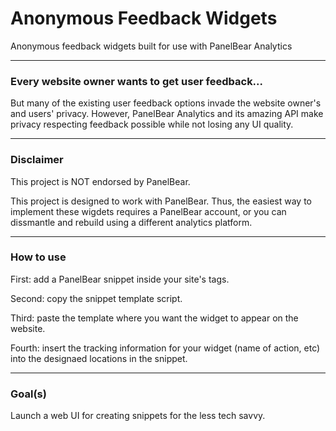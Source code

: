 # Anonymous Feedback Widgets
Anonymous feedback widgets built for use with PanelBear Analytics

---

### Every website owner wants to get user feedback...

But many of the existing user feedback options invade the website owner's and users' privacy. However, PanelBear Analytics and its amazing API make privacy respecting feedback possible while not losing any UI quality.

---

### Disclaimer

This project is NOT endorsed by PanelBear.

This project is designed to work with PanelBear. Thus, the easiest way to implement these wigdets requires a PanelBear account, or you can dissmantle and rebuild using a different analytics platform.

---

### How to use

First: add a PanelBear snippet inside your site's <head></head> tags.

Second: copy the snippet template script.

Third: paste the template where you want the widget to appear on the website.

Fourth: insert the tracking information for your widget (name of action, etc) into the designaed locations in the snippet.

---

### Goal(s)

Launch a web UI for creating snippets for the less tech savvy.

